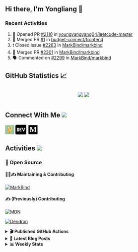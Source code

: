 ## Hi there, I'm Yongliang 👋

### Recent Activities

<!--START_SECTION:activity-->
1. 💪 Opened PR [#2110](https://github.com/youngyangyang04/leetcode-master/pull/2110) in [youngyangyang04/leetcode-master](https://github.com/youngyangyang04/leetcode-master)
2. 🎉 Merged PR [#1](https://github.com/budget-connect/frontend/pull/1) in [budget-connect/frontend](https://github.com/budget-connect/frontend)
3. ❗️ Closed issue [#2283](https://github.com/MarkBind/markbind/issues/2283) in [MarkBind/markbind](https://github.com/MarkBind/markbind)
4. 🎉 Merged PR [#2301](https://github.com/MarkBind/markbind/pull/2301) in [MarkBind/markbind](https://github.com/MarkBind/markbind)
5. 🗣 Commented on [#2299](https://github.com/MarkBind/markbind/issues/2299) in [MarkBind/markbind](https://github.com/MarkBind/markbind)
<!--END_SECTION:activity-->

## GitHub Statistics :chart_with_upwards_trend:
<div align="center">
<div style="display: flex; align-items: center; justify-content: center;">

[![](https://github-readme-stats-tlylt.vercel.app/api?username=tlylt&show_icons=true&theme=tokyonight&hide_border=true&locale=en)](https://github.com/tlylt)
[![](https://github-readme-streak-stats.herokuapp.com/?user=tlylt&theme=tokyonight&hide_border=true)](https://github.com/tlylt)
</div>
</div>

## Connect With Me <img src="https://media.giphy.com/media/2wh5K5yE3ulp3xgYcG/giphy-downsized.gif" width="30">

<a href="https://www.yongliangliu.com/" target="_blank"><img align="center" src="static/site-icon.png" alt="yongliangliu.com" height="29" width="29" /></a>
<a href="https://dev.to/tlylt" target="_blank"><img align="center" src="static/dev-badge.svg" alt="dev.to/tlylt" height="35" width="35" /></a>
<a href="https://tlylt.medium.com" target="_blank"><img align="center" src="static/medium.png" alt="tlylt.medium.com" height="35" width="35" /></a>

## Activities <img src="https://media.giphy.com/media/WUlplcMpOCEmTGBtBW/giphy.gif" width="30">

### 🔭 Open Source

#### 👷‍♂️✍️ Maintaining & Contributing
[![MarkBind](https://github-readme-stats-tlylt.vercel.app/api/pin/?username=markbind&repo=markbind)](https://github.com/MarkBind/markbind)

#### ✍️ (Previously) Contributing
[![MDN](https://github-readme-stats-tlylt.vercel.app/api/pin/?username=mdn&repo=content)](https://github.com/mdn/content/issues?q=is%3Aopen+involves%3A%40me+sort%3Aupdated-desc)

[![Dendron](https://github-readme-stats-tlylt.vercel.app/api/pin/?username=dendronhq&repo=dendron)](https://github.com/dendronhq/dendron/issues?q=is%3Aopen+involves%3A%40me+sort%3Aupdated-desc)

<details>
<summary> <b>🎬 Published GitHub Actions </b> </summary>

[![install-graphviz](https://github-readme-stats-tlylt.vercel.app/api/pin/?username=tlylt&repo=install-graphviz)](https://github.com/tlylt/install-graphviz)

[![reposense-action](https://github-readme-stats-tlylt.vercel.app/api/pin/?username=tlylt&repo=reposense-action)](https://github.com/tlylt/reposense-action)

[![markbin-action](https://github-readme-stats-tlylt.vercel.app/api/pin/?username=markbind&repo=markbind-action)](https://github.com/MarkBind/markbind-action)

</details>

<details>
<summary> <b>📕 Latest Blog Posts</b> </summary>

<!-- BLOG-POST-LIST:START -->
- [Deploy a ChatGPT API Server in no time](https://www.yongliangliu.com/blog/chatgpt-nextjs-server/)
- [Creating a regex-based Markdown parser in TypeScript](https://www.yongliangliu.com/blog/rmark/)
- [Create VSCode Snippets for Markdown Blog Workflows](https://www.yongliangliu.com/blog/vscode-snippets/)
- [Brag Doc 2023](https://www.yongliangliu.com/blog/brag-doc-2023/)
- [My Journey into Open Source](https://www.yongliangliu.com/blog/my-journey-into-open-source/)
<!-- BLOG-POST-LIST:END -->

</details>

<details>
<summary> <b>📊 Weekly Stats</b> </summary>

<!--START_SECTION:waka-->
![Code Time](http://img.shields.io/badge/Code%20Time-1%2C041%20hrs%203%20mins-blue)

**🐱 My GitHub Data** 

> 📦 617.3 kB Used in GitHub's Storage 
 > 
> 🏆 1,168 Contributions in the Year 2023
 > 
> 🚫 Not Opted to Hire
 > 
> 📜 173 Public Repositories 
 > 
> 🔑 39 Private Repositories 
 > 
**I'm an Early 🐤** 

```text
🌞 Morning                3788 commits        ███████░░░░░░░░░░░░░░░░░░   29.21 % 
🌆 Daytime                3499 commits        ███████░░░░░░░░░░░░░░░░░░   26.98 % 
🌃 Evening                4817 commits        █████████░░░░░░░░░░░░░░░░   37.14 % 
🌙 Night                  865 commits         ██░░░░░░░░░░░░░░░░░░░░░░░   06.67 % 
```
📅 **I'm Most Productive on Wednesday** 

```text
Monday                   1694 commits        ███░░░░░░░░░░░░░░░░░░░░░░   13.06 % 
Tuesday                  1862 commits        ████░░░░░░░░░░░░░░░░░░░░░   14.36 % 
Wednesday                2111 commits        ████░░░░░░░░░░░░░░░░░░░░░   16.28 % 
Thursday                 1640 commits        ███░░░░░░░░░░░░░░░░░░░░░░   12.65 % 
Friday                   1679 commits        ███░░░░░░░░░░░░░░░░░░░░░░   12.95 % 
Saturday                 1976 commits        ████░░░░░░░░░░░░░░░░░░░░░   15.24 % 
Sunday                   2007 commits        ████░░░░░░░░░░░░░░░░░░░░░   15.48 % 
```


📊 **This Week I Spent My Time On** 

```text
🕑︎ Time Zone: Asia/Singapore

💬 Programming Languages: 
TypeScript               11 hrs 22 mins      ███████████████░░░░░░░░░░   60.99 % 
Markdown                 5 hrs 23 mins       ███████░░░░░░░░░░░░░░░░░░   28.92 % 
JSON                     54 mins             █░░░░░░░░░░░░░░░░░░░░░░░░   04.84 % 
CSS                      37 mins             █░░░░░░░░░░░░░░░░░░░░░░░░   03.32 % 
Bash                     7 mins              ░░░░░░░░░░░░░░░░░░░░░░░░░   00.69 % 
```


 Last Updated on 01/06/2023 01:03:21 UTC
<!--END_SECTION:waka-->

</details>
